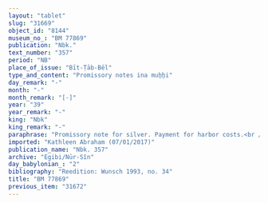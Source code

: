 ```yaml
---
layout: "tablet"
slug: "31669"
object_id: "8144"
museum_no_: "BM 77869"
publication: "Nbk."
text_number: "357"
period: "NB"
place_of_issue: "Bīt-Ṭāb-Bēl"
type_and_content: "Promissory notes ina muẖẖi"
day_remark: "-"
month: "-"
month_remark: "[-]"
year: "39"
year_remark: "-"
king: "Nbk"
king_remark: "-"
paraphrase: "Promissory note for silver. Payment for harbor costs.<br /> <strong>B</strong> owes 6 1/2 shekels of silver of which one-fifth is alloy to <strong>A</strong>, the royal harbor master (<em>rab kāri &scaron;a &scaron;arri</em>), to be paid in Simān (III). The silver is for covering the harbor costs that are made in the course of an onion transport (<em>kasap kāri &scaron;a &scaron;ūmi</em>). Names of 2 witnesses and the scribe: Bēl-aplu-iddin/Nab&ucirc;-&scaron;umu-i&scaron;kun//&Scaron;ang&ucirc;-<em>Ninurta</em>.<br /> <br /> <strong>A</strong> = Gimillu/&Scaron;ama&scaron;-zēru-ibni//S&icirc;n-&scaron;ad&ucirc;nu, royal harbor master (<em>rab kāri &scaron;a &scaron;arri</em>); <strong>B</strong> = &Scaron;iriktu/Nūrea//Dannea"
imported: "Kathleen Abraham (07/01/2017)"
publication_name: "Nbk. 357"
archive: "Egibi/Nūr-Sîn"
day_babylonian_: "2"
bibliography: "Reedition: Wunsch 1993, no. 34"
title: "BM 77869"
previous_item: "31672"
---
```


